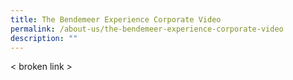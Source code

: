 ```yaml
---
title: The Bendemeer Experience Corporate Video
permalink: /about-us/the-bendemeer-experience-corporate-video
description: ""
---
```

< broken link >